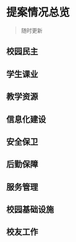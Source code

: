 # 提案情况总览
>随时更新

## 校园民主

## 学生课业

## 教学资源

## 信息化建设

## 安全保卫


## 后勤保障


## 服务管理


## 校园基础设施


## 校友工作

